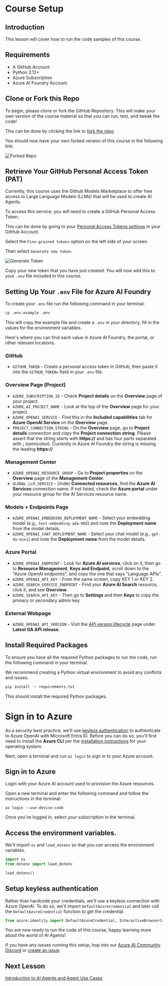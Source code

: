 # Course Setup

## Introduction

This lesson will cover how to run the code samples of this course.

## Requirements

- A GitHub Account
- Python 3.12+
- Azure Subscription
- Azure AI Foundry Account

## Clone or Fork this Repo

To begin, please clone or fork the GitHub Repository. This will make your own version of the course material so that you can run, test, and tweak the code!

This can be done by clicking the link to <a href="https://github.com/microsoft/ai-agents-for-beginners/fork" target="_blank">fork the repo</a>

You should now have your own forked version of this course in the following link:

![Forked Repo](./images/forked-repo.png)

## Retrieve Your GitHub Personal Access Token (PAT)

Currently, this course uses the Github Models Marketplace to offer free access to Large Language Models (LLMs) that will be used to create AI Agents.

To access this service, you will need to create a GitHub Personal Access Token.

This can be done by going to your <a href="https://github.com/settings/personal-access-tokens" target="_blank">Personal Access Tokens settings</a> in your GitHub Account.

Select the `Fine-grained tokens` option on the left side of your screen.

Then select `Generate new token`.

![Generate Token](./images/generate-token.png)

Copy your new token that you have just created. You will now add this to your `.env` file included in this course. 

## Setting Up Your `.env` File for Azure AI Foundry

To create your `.env` file run the following command in your terminal:

```bash
cp .env.example .env
```

This will copy the example file and create a `.env` in your directory, fill in the values for the environment variables.

Here's where you can find each value in Azure AI Foundry, the portal, or other relevant locations.

### GitHub
- `GITHUB_TOKEN` - Create a personal access token in GitHub, then paste it into the `GITHUB_TOKEN=` field in your `.env` file.

### Overview Page (Project)
- `AZURE_SUBSCRIPTION_ID` - Check **Project details** on the **Overview** page of your project.
- `AZURE_AI_PROJECT_NAME` - Look at the top of the **Overview** page for your project.
- `AZURE_OPENAI_SERVICE` - Find this in the **Included capabilities** tab for **Azure OpenAI Service** on the **Overview** page.
- `PROJECT_CONNECTION_STRING` - On the **Overview** page, go to **Project details** connection and copy the **Project connection string**. Please assert that the string starts with **https://** and has four parts separated with **;** (semicolon). Currently in Azure AI Foundry the string is missing the leading **https://**  

### Management Center
- `AZURE_OPENAI_RESOURCE_GROUP` - Go to **Project properties** on the **Overview** page of the **Management Center**.
- `GLOBAL_LLM_SERVICE` - Under **Connected resources**, find the **Azure AI Services** connection name. If not listed, check the **Azure portal** under your resource group for the AI Services resource name.

### Models + Endpoints Page
- `AZURE_OPENAI_EMBEDDING_DEPLOYMENT_NAME` - Select your embedding model (e.g., `text-embedding-ada-002`) and note the **Deployment name** from the model details.
- `AZURE_OPENAI_CHAT_DEPLOYMENT_NAME` - Select your chat model (e.g., `gpt-4o-mini`) and note the **Deployment name** from the model details.

### Azure Portal
- `AZURE_OPENAI_ENDPOINT` - Look for **Azure AI services**, click on it, then go to **Resource Management**, **Keys and Endpoint**, scroll down to the "Azure OpenAI endpoints", and copy the one that says "Language APIs".
- `AZURE_OPENAI_API_KEY` - From the same screen, copy KEY 1 or KEY 2.
- `AZURE_SEARCH_SERVICE_ENDPOINT` - Find your **Azure AI Search** resource, click it, and see **Overview**.
- `AZURE_SEARCH_API_KEY` - Then go to **Settings** and then **Keys** to copy the primary or secondary admin key.


### External Webpage
- `AZURE_OPENAI_API_VERSION` - Visit the [API version lifecycle](https://learn.microsoft.com/en-us/azure/ai-services/openai/api-version-deprecation#latest-ga-api-release) page under **Latest GA API release**.

## Install Required Packages

To ensure you have all the required Python packages to run the code, run the following command in your terminal.

We recommend creating a Python virtual environment to avoid any conflicts and issues.

```bash
pip install -r requirements.txt
```

This should install the required Python packages.

# Sign in to Azure

As a security best practice, we'll use [keyless authentication](https://learn.microsoft.com/azure/developer/ai/keyless-connections?tabs=csharp%2Cazure-cli?WT.mc_id=academic-105485-koreyst) to authenticate to Azure OpenAI with Microsoft Entra ID. Before you can do so, you'll first need to install the **Azure CLI** per the [installation instructions](https://learn.microsoft.com/cli/azure/install-azure-cli?WT.mc_id=academic-105485-koreyst) for your operating system.

Next, open a terminal and run `az login` to sign in to your Azure account.

## Sign in to Azure

Login with your Azure AI account used to provision the Azure resources.

Open a new terminal and enter the following command and follow the instructions in the terminal:

`az login --use-device-code`

Once you've logged in, select your subscription in the terminal.

## Access the environment variables.

We'll import `os` and `load_dotenv` so that you can access the environment variables.

```python
import os
from dotenv import load_dotenv

load_dotenv()
```

## Setup keyless authentication

Rather than hardcode your credentials, we'll use a keyless connection with Azure OpenAI. To do so, we'll import `DefaultAzureCredential` and later call the `DefaultAzureCredential` function to get the credential.

```python
from azure.identity import DefaultAzureCredential, InteractiveBrowserCredential
```

You are now ready to run the code of this course, happy learning more about the world of AI Agents!

If you have any issues running this setup, hop into our <a href="https://discord.gg/kzRShWzttr" target="_blank">Azure AI Community Discord</a> or <a href="https://github.com/microsoft/ai-agents-for-beginners/issues?WT.mc_id=academic-105485-koreyst" target="_blank">create an issue</a>.

## Next Lesson

[Introduction to AI Agents and Agent Use Cases](../01-intro-to-ai-agents/README.md)
